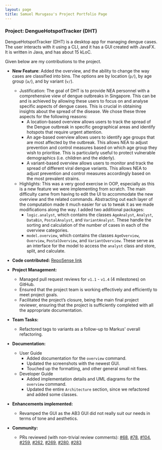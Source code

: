 ```yaml
---
layout: page
title: Samuel Murugasu's Project Portfolio Page
---
```


### Project: DengueHotspotTracker (DHT)

DengueHotspotTracker (DHT) is a desktop app for managing dengue cases. The user interacts with it using a CLI, and it has a GUI created with JavaFX. It is written in Java, and has about 15 kLoC.

Given below are my contributions to the project.

* **New Feature**: Added the overview, and the ability to change the way cases are classified into bins. The options are by location (`p/`), by age group (`a/`), and by variant (`v/`).
  * Justification: The goal of DHT is to provide NEA personnel with a comprehensive view of dengue outbreaks in Singapore. This can be and is achieved by allowing these users to focus on and analyse specific aspects of dengue cases. This is crucial in obtaining insights about the spread of the disease. We chose these three aspects for the following reasons:
    * A location-based overview allows users to track the spread of the Dengue outbreak in specific geographical areas and identify hotspots that require urgent attention.
    * An age-based overview allows users to identify age groups that are most affected by the outbreak. This allows NEA to adjust prevention and control measures based on which age group they wish to prioritise. This is particularly useful to protect vulnerable demographics (i.e. children and the elderly).
    * A variant-based overview allows users to monitor and track the spread of different viral dengue variants. This allows NEA to adjust prevention and control measures accordingly based on the most prevalent strains.
  * Highlights: This was a very good exercise in OOP, especially as this is a new feature we were implementing from scratch. The main difficulty came from having to edit the UI to accommodate the new overview and the related commands. Abstracting out each layer of the computation made it much easier for us to tweak it as we made modifications along the way. I added two additional packages:
    * `logic.analyst`, which contains the classes `AgeAnalyst`, `Analyst`, `DataBin`, `PostalAnalyst`, and `VariantAnalyst`. These handle the sorting and calculation of the number of cases in each of the overview categories.
    * `model.overview`, which contains the classes `AgeOverview`, `Overview`, `PostalOverview`, and `VariantOverview`. These serve as an interface for the model to access the `analyst` class and store, split, and calculate.

* **Code contributed:** [RepoSense link](https://nus-cs2103-ay2223s2.github.io/tp-dashboard/?search=axmszr)

* **Project Management:**
  * Managed pull request reviews for `v1.1` - `v1.4` (4 milestones) on GitHub.
  * Ensured that the project team is working effectively and efficiently to meet project goals.
  * Facilitated the project’s closure, being the main final project reviewer, ensuring that the project is sufficiently completed with all the appropriate documentation.

* **Team Tasks:**
  * Refactored tags to variants as a follow-up to Markus' overall refactoring.

* **Documentation:**
  * User Guide
    * Added documentation for the `overview` command.
    * Updated the screenshots with the newest GUI.
    * Touched up the formatting, and other general small nit fixes.
  * Developer Guide
    * Added implementation details and UML diagrams for the `overview` command.
    * Updated the entire `Architecture` section, since we refactored and added some classes.

* **Enhancements implemented:**
  * Revamped the GUI as the AB3 GUI did not really suit our needs in terms of tone and aesthetics.

* **Community:**
  * PRs reviewed (with non-trivial review comments): [#68](https://github.com/AY2223S2-CS2103-W17-2/tp/pull/68), [#78](https://github.com/AY2223S2-CS2103-W17-2/tp/pull/78), [#104](https://github.com/AY2223S2-CS2103-W17-2/tp/pull/104), [#259](https://github.com/AY2223S2-CS2103-W17-2/tp/pull/259), [#262](https://github.com/AY2223S2-CS2103-W17-2/tp/pull/262), [#269](https://github.com/AY2223S2-CS2103-W17-2/tp/pull/269), [#280](https://github.com/AY2223S2-CS2103-W17-2/tp/pull/280), [#283](https://github.com/AY2223S2-CS2103-W17-2/tp/pull/283)
